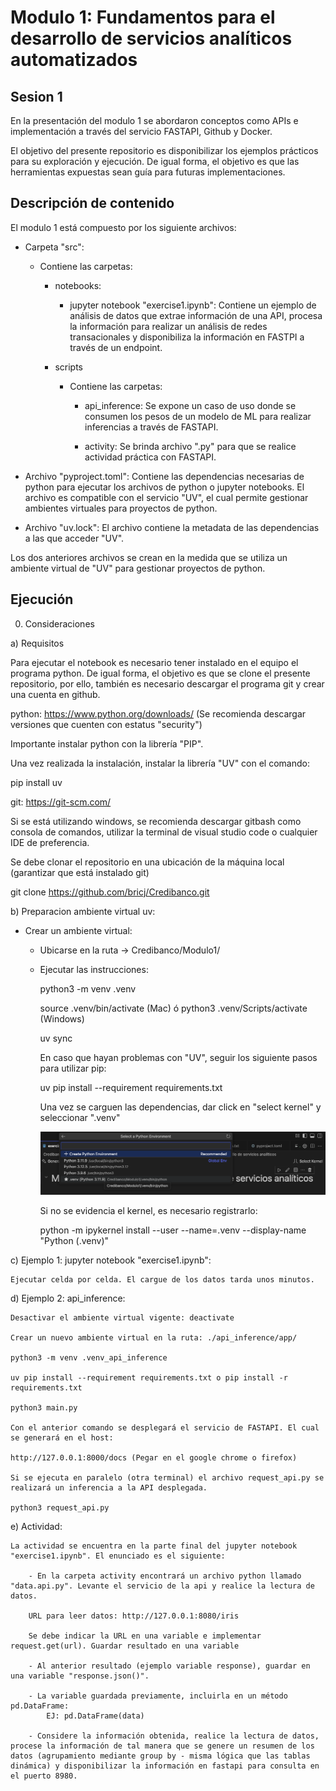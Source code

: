 # Modulo 1: Fundamentos para el desarrollo de servicios analíticos automatizados

## Sesion 1

En la presentación del modulo 1 se abordaron conceptos como APIs e implementación a través del servicio FASTAPI, Github y Docker.

El objetivo del presente repositorio es disponibilizar los ejemplos prácticos para su exploración y ejecución. De igual forma, el objetivo es que las herramientas expuestas sean guía para futuras implementaciones.

## Descripción de contenido

El modulo 1 está compuesto por los siguiente archivos:

- Carpeta "src":
    
    - Contiene las carpetas:

        - notebooks:

            - jupyter notebook "exercise1.ipynb": Contiene un ejemplo de análisis de datos que extrae información de una API, procesa la información para realizar un análisis de redes transacionales y disponibiliza la información en FASTPI a través de un endpoint.

        - scripts

            - Contiene las carpetas:

                - api_inference: Se expone un caso de uso donde se consumen los pesos de un modelo de ML para realizar inferencias a través de FASTAPI.

                - activity: Se brinda archivo ".py" para que se realice actividad práctica con FASTAPI.  

- Archivo "pyproject.toml": Contiene las dependencias necesarias de python para ejecutar los archivos de python o jupyter notebooks. El archivo es compatible con el servicio "UV", el cual permite gestionar ambientes virtuales para proyectos de python. 

- Archivo "uv.lock": El archivo contiene la metadata de las dependencias a las que acceder "UV".

Los dos anteriores archivos se crean en la medida que se utiliza un ambiente virtual de "UV" para gestionar proyectos de python.


## Ejecución

0. Consideraciones

a) Requisitos

Para ejecutar el notebook es necesario tener instalado en el equipo el programa python. De igual forma, el objetivo es que se clone el presente repositorio, por ello, también es necesario descargar el programa git y crear una cuenta en github.
   
python: https://www.python.org/downloads/ (Se recomienda descargar versiones que cuenten con estatus "security")

Importante instalar python con la librería "PIP".

Una vez realizada la instalación, instalar la librería "UV" con el comando:

pip install uv

git: https://git-scm.com/

Si se está utilizando windows, se recomienda descargar gitbash como consola de comandos, utilizar la terminal de visual studio code o cualquier IDE de preferencia.

Se debe clonar el repositorio en una ubicación de la máquina local (garantizar que está instalado git)

git clone https://github.com/bricj/Credibanco.git

b) Preparacion ambiente virtual uv:

- Crear un ambiente virtual:

    * Ubicarse en la ruta -> Credibanco/Modulo1/

    * Ejecutar las instrucciones:

        python3 -m venv .venv

        source .venv/bin/activate (Mac) ó python3 .venv/Scripts/activate (Windows)

        uv sync

        En caso que hayan problemas con "UV", seguir los siguiente pasos para utilizar pip:

        uv pip install --requirement requirements.txt

        Una vez se carguen las dependencias, dar click en "select kernel" y seleccionar ".venv"

        ![alt text](image.png)

        Si no se evidencia el kernel, es necesario registrarlo:

        python -m ipykernel install --user --name=.venv --display-name "Python (.venv)"


c) Ejemplo 1: jupyter notebook "exercise1.ipynb":

    Ejecutar celda por celda. El cargue de los datos tarda unos minutos.


d) Ejemplo 2: api_inference:

    Desactivar el ambiente virtual vigente: deactivate

    Crear un nuevo ambiente virtual en la ruta: ./api_inference/app/

    python3 -m venv .venv_api_inference

    uv pip install --requirement requirements.txt o pip install -r requirements.txt

    python3 main.py  

    Con el anterior comando se desplegará el servicio de FASTAPI. El cual se generará en el host:

    http://127.0.0.1:8000/docs (Pegar en el google chrome o firefox)

    Si se ejecuta en paralelo (otra terminal) el archivo request_api.py se realizará un inferencia a la API desplegada.

    python3 request_api.py

e) Actividad:

    La actividad se encuentra en la parte final del jupyter notebook "exercise1.ipynb". El enunciado es el siguiente:

        - En la carpeta activity encontrará un archivo python llamado "data.api.py". Levante el servicio de la api y realice la lectura de datos.

        URL para leer datos: http://127.0.0.1:8080/iris

        Se debe indicar la URL en una variable e implementar request.get(url). Guardar resultado en una variable

        - Al anterior resultado (ejemplo variable response), guardar en una variable "response.json()".

        - La variable guardada previamente, incluirla en un método pd.DataFrame:
            EJ: pd.DataFrame(data)

        - Considere la información obtenida, realice la lectura de datos, procese la información de tal manera que se genere un resumen de los datos (agrupamiento mediante group by - misma lógica que las tablas dinámica) y disponibilizar la información en fastapi para consulta en el puerto 8980.
